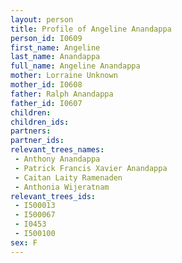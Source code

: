 ```yaml
---
layout: person
title: Profile of Angeline Anandappa
person_id: I0609
first_name: Angeline
last_name: Anandappa
full_name: Angeline Anandappa
mother: Lorraine Unknown
mother_id: I0608
father: Ralph Anandappa
father_id: I0607
children:
children_ids:
partners:
partner_ids:
relevant_trees_names:
 - Anthony Anandappa
 - Patrick Francis Xavier Anandappa
 - Caitan Laity Ramenaden
 - Anthonia Wijeratnam
relevant_trees_ids:
 - I500013
 - I500067
 - I0453
 - I500100
sex: F
---
```


